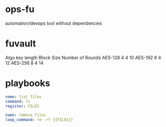 # ops-fu

automation/devops tool without dependencies


# fuvault

 Algo	key length	Block Size	Number of Rounds
AES-128	4	        4	        10
AES-192	6	        4	        12
AES-256	8	        4	        14


# playbooks

```yaml
name: list files
command: ls
register: FILES

name: remove files
loop_command: rm -rf {{FILES}}

```